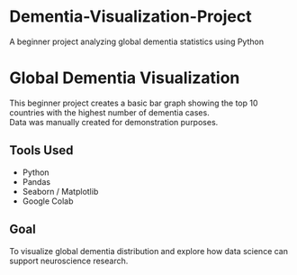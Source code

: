 # Dementia-Visualization-Project
A beginner project analyzing global dementia statistics using Python
# Global Dementia Visualization

This beginner project creates a basic bar graph showing the top 10 countries with the highest number of dementia cases.  
Data was manually created for demonstration purposes.

## Tools Used
- Python
- Pandas
- Seaborn / Matplotlib
- Google Colab

## Goal
To visualize global dementia distribution and explore how data science can support neuroscience research.
